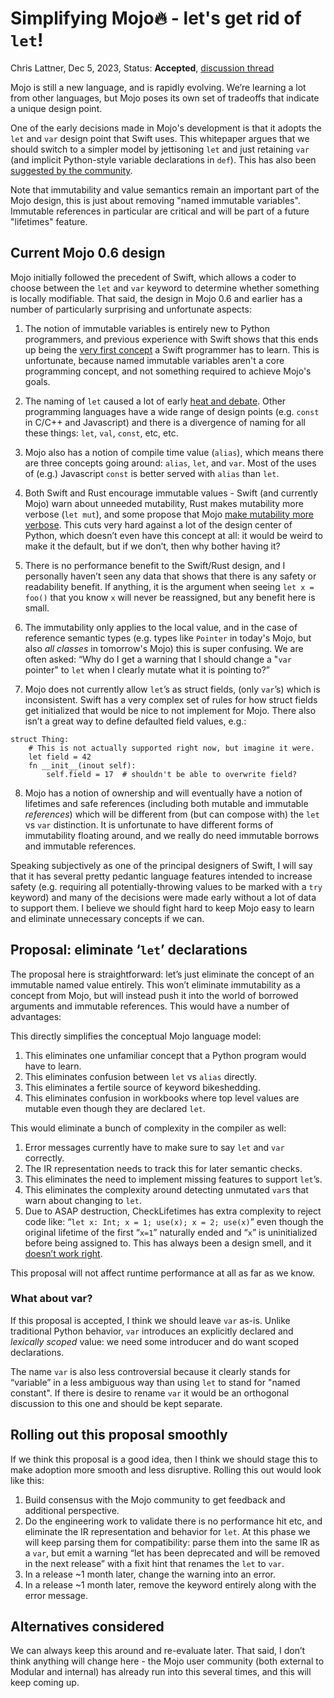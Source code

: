 # Simplifying Mojo🔥 - let's get rid of `let`!

Chris Lattner, Dec 5, 2023, Status: **Accepted**, [discussion thread](https://github.com/modularml/mojo/discussions/1456#discussioncomment-8358722)

Mojo is still a new language, and is rapidly evolving.  We’re learning a lot
from other languages, but Mojo poses its own set of tradeoffs that indicate a
unique design point.

One of the early decisions made in Mojo's development is that it adopts the
`let` and `var` design point that Swift uses.  This whitepaper argues that we
should switch to a simpler model by jettisoning `let` and just retaining `var`
(and implicit Python-style variable declarations in `def`).  This has also been
[suggested by the community](https://github.com/modularml/mojo/issues/1205).

Note that immutability and value semantics remain an important part of the Mojo
design, this is just about removing "named immutable variables".  Immutable
references in particular are critical and will be part of a future "lifetimes"
feature.

## Current Mojo 0.6 design

Mojo initially followed the precedent of Swift, which allows a coder to choose
between the `let` and `var` keyword to determine whether something is locally
modifiable.  That said, the design in Mojo 0.6 and earlier has a number of
particularly surprising and unfortunate aspects:

1. The notion of immutable variables is entirely new to Python programmers, and
previous experience with Swift shows that this ends up being the [very first concept](https://docs.swift.org/swift-book/documentation/the-swift-programming-language/thebasics/#Constants-and-Variables)
a Swift programmer has to learn.  This is unfortunate, because named immutable
variables aren't a core programming concept, and not something required
to achieve Mojo's goals.

2. The naming of `let` caused a lot of early [heat and
debate](https://github.com/modularml/mojo/discussions/120). Other programming
languages have a wide range of design points (e.g. `const` in C/C++ and
Javascript) and there is a divergence of naming for all these things:
`let`, `val`, `const`, etc, etc.

3. Mojo also has a notion of compile time value (`alias`), which means there are
three concepts going around: `alias`, `let`, and `var`.  Most of the uses of
(e.g.) Javascript `const` is better served with `alias` than `let`.

4. Both Swift and Rust encourage immutable values - Swift (and currently Mojo)
warn about unneeded mutability, Rust makes mutability more verbose (`let mut`),
and some propose that Mojo [make mutability more
verbose](https://github.com/modularml/mojo/issues/451).  This cuts very hard
against a lot of the design center of Python, which doesn’t even have this
concept at all: it would be weird to make it the default, but if we don’t,
then why bother having it?

5. There is no performance benefit to the Swift/Rust design, and I personally
haven’t seen any data that shows that there is any safety or readability
benefit.  If anything, it is the argument when seeing `let x = foo()` that you
know `x` will never be reassigned, but any benefit here is small.

6. The immutability only applies to the local value, and in the case of
reference semantic types (e.g. types like `Pointer` in today's Mojo, but also
*all classes* in tomorrow's Mojo) this is super confusing.  We are often asked:
“Why do I get a warning that I should change a "`var` pointer" to `let` when I
clearly mutate what it is pointing to?”

7. Mojo does not currently allow `let`’s as struct fields, (only `var`’s) which
is inconsistent.  Swift has a very complex set of rules for how struct fields
get initialized that would be nice to not implement for Mojo.  There also isn’t
a great way to define defaulted field values, e.g.:

```mojo
struct Thing:
    # This is not actually supported right now, but imagine it were.
    let field = 42
    fn __init__(inout self):
        self.field = 17  # shouldn't be able to overwrite field?
```

8. Mojo has a notion of ownership and will eventually have a notion of lifetimes
and safe references (including both mutable and immutable _references_) which
will be different from (but can compose with) the `let` vs `var` distinction.
It is unfortunate to have different forms of immutability floating around, and
we really do need immutable borrows and immutable references.

Speaking subjectively as one of the principal designers of Swift, I will say
that it has several pretty pedantic language features intended to increase
safety (e.g. requiring all potentially-throwing values to be marked with a `try`
keyword) and many of the decisions were made early without a lot of data to
support them.  I believe we should fight hard to keep Mojo easy to learn and
eliminate unnecessary concepts if we can.

## Proposal: eliminate ‘`let`’ declarations

The proposal here is straightforward: let’s just eliminate the concept of an
immutable named value entirely.  This won’t eliminate immutability as a concept
from Mojo, but will instead push it into the world of borrowed arguments and
immutable references.  This would have a number of advantages:

This directly simplifies the conceptual Mojo language model:

1. This eliminates one unfamiliar concept that a Python program would have to
   learn.
2. This eliminates confusion between `let` vs `alias` directly.
3. This eliminates a fertile source of keyword bikeshedding.
4. This eliminates confusion in workbooks where top level values are mutable
   even though they are declared `let`.

This would eliminate a bunch of complexity in the compiler as well:

1. Error messages currently have to make sure to say `let` and `var` correctly.
2. The IR representation needs to track this for later semantic checks.
3. This eliminates the need to implement missing features to support `let`’s.
4. This eliminates the complexity around detecting unmutated `var`s that warn
   about changing to `let`.
5. Due to ASAP destruction, CheckLifetimes has extra complexity to reject code
   like: “`let x: Int; x = 1; use(x); x = 2; use(x)`” even though the original
   lifetime of the first “`x=1`” naturally ended and “`x`” is uninitialized
   before being assigned to.  This has always been a design smell, and it
   [doesn’t work right](https://github.com/modularml/mojo/issues/1414).

This proposal will not affect runtime performance at all as far as we know.

### What about var?

If this proposal is accepted, I think we should leave `var` as-is.  Unlike
traditional Python behavior, `var` introduces an explicitly declared and
*lexically scoped* value: we need some introducer and do want scoped
declarations.

The name `var` is also less controversial because it clearly stands for
“variable” in a less ambiguous way than using `let` to stand for "named
constant".  If there is desire to rename `var` it would be an orthogonal
discussion to this one and should be kept separate.

## Rolling out this proposal smoothly

If we think this proposal is a good idea, then I think we should stage this to
make adoption more smooth and less disruptive. Rolling this out would look like
this:

1. Build consensus with the Mojo community to get feedback and additional
   perspective.
2. Do the engineering work to validate there is no performance hit etc, and
   eliminate the IR representation and behavior for `let`.  At this phase we
   will keep parsing them for compatibility: parse them into the same IR as a
   `var`, but emit a warning “let has been deprecated and will be removed in
   the next release” with a fixit hint that renames the `let` to `var`.
3. In a release ~1 month later, change the warning into an error.
4. In a release ~1 month later, remove the keyword entirely along with the error
   message.

## Alternatives considered

We can always keep this around and re-evaluate later.  That said, I don’t think
anything will change here - the Mojo user community (both external to Modular
and internal) has already run into this several times, and this will keep coming
up.
